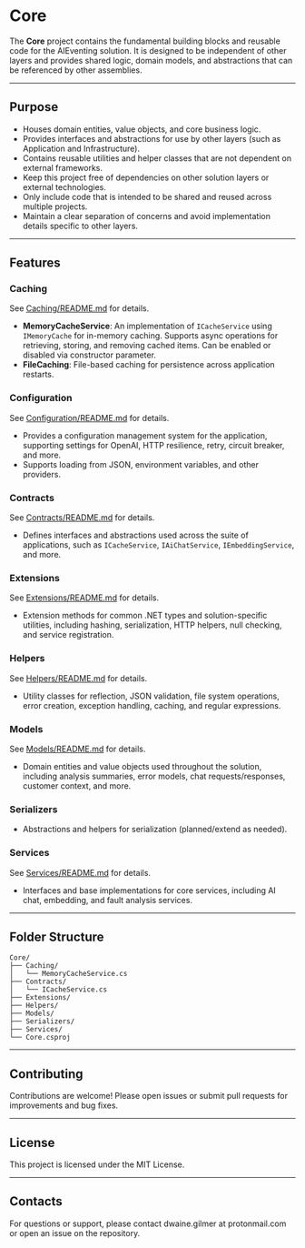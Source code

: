 # Core

The **Core** project contains the fundamental building blocks and reusable code for the AIEventing solution. It is designed to be independent of other layers and provides shared logic, domain models, and abstractions that can be referenced by other assemblies.

---

## Purpose

- Houses domain entities, value objects, and core business logic.
- Provides interfaces and abstractions for use by other layers (such as Application and Infrastructure).
- Contains reusable utilities and helper classes that are not dependent on external frameworks.
- Keep this project free of dependencies on other solution layers or external technologies.
- Only include code that is intended to be shared and reused across multiple projects.
- Maintain a clear separation of concerns and avoid implementation details specific to other layers.

---

## Features

### Caching

See [Caching/README.md](./Caching/README.md) for details.

- **MemoryCacheService**: An implementation of `ICacheService` using `IMemoryCache` for in-memory caching. Supports async operations for retrieving, storing, and removing cached items. Can be enabled or disabled via constructor parameter.
- **FileCaching**: File-based caching for persistence across application restarts.

### Configuration

See [Configuration/README.md](./Configuration/README.md) for details.

- Provides a configuration management system for the application, supporting settings for OpenAI, HTTP resilience, retry, circuit breaker, and more.
- Supports loading from JSON, environment variables, and other providers.

### Contracts

See [Contracts/README.md](./Contracts/README.md) for details.

- Defines interfaces and abstractions used across the suite of applications, such as `ICacheService`, `IAiChatService`, `IEmbeddingService`, and more.

### Extensions

See [Extensions/README.md](./Extensions/README.md) for details.

- Extension methods for common .NET types and solution-specific utilities, including hashing, serialization, HTTP helpers, null checking, and service registration.

### Helpers

See [Helpers/README.md](./Helpers/README.md) for details.

- Utility classes for reflection, JSON validation, file system operations, error creation, exception handling, caching, and regular expressions.

### Models

See [Models/README.md](./Models/README.md) for details.

- Domain entities and value objects used throughout the solution, including analysis summaries, error models, chat requests/responses, customer context, and more.

### Serializers

- Abstractions and helpers for serialization (planned/extend as needed).

### Services

See [Services/README.md](./Services/README.md) for details.

- Interfaces and base implementations for core services, including AI chat, embedding, and fault analysis services.

---

## Folder Structure

```
Core/
├── Caching/
│   └── MemoryCacheService.cs
├── Contracts/
│   └── ICacheService.cs
├── Extensions/
├── Helpers/
├── Models/
├── Serializers/
├── Services/
└── Core.csproj
```

---

## Contributing

Contributions are welcome! Please open issues or submit pull requests for improvements and bug fixes.

---

## License

This project is licensed under the MIT License.

---

## Contacts

For questions or support, please contact dwaine.gilmer at protonmail.com or open an issue on the repository.